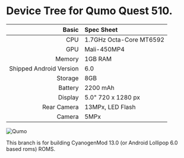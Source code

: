 Device Tree for Qumo Quest 510.
==============

Basic   | Spec Sheet
-------:|:-------------------------
CPU     | 1.7GHz Octa-Core MT6592
GPU     | Mali-450MP4
Memory  | 1GB RAM
Shipped Android Version | 6.0
Storage | 8GB
Battery | 2200 mAh
Display | 5.0" 720 x 1280 px
Rear Camera  | 13MPx, LED Flash
Camera  | 5MPx

![Qumo](http://service.xn----7sbbsxkebmjc1ci3e1b.xn--p1ai/images/qumo_quest_510_black_1.jpg "Qumo Quest 510")

This branch is for building CyanogenMod 13.0 (or Android Lollipop 6.0 based roms) ROMS.
